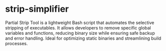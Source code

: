 # strip-simplifier
Partial Strip Tool is a lightweight Bash script that automates the selective stripping of executables. It allows developers to remove specific global variables and functions, reducing binary size while ensuring safe backup and error handling. Ideal for optimizing static binaries and streamlining build processes.
